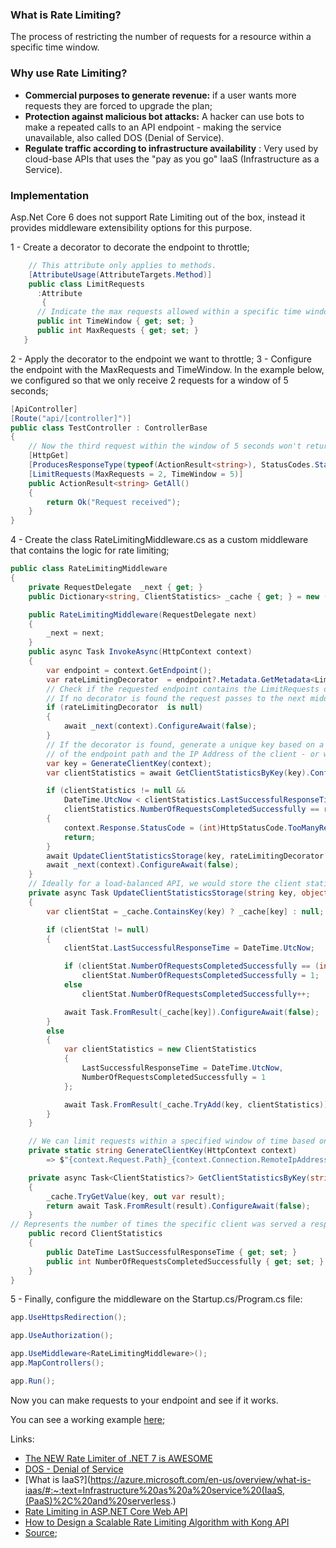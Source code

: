 ### What is Rate Limiting?
The process of restricting the number of requests for a resource within a specific time window.

### Why use Rate Limiting?

- **Commercial purposes to generate revenue:** if a user wants more requests they are forced to upgrade the plan;
- **Protection against malicious bot attacks:** A hacker can use bots to make a repeated calls to an API endpoint -
  making the service unavailable, also called DOS (Denial of Service).
- **Regulate traffic according to infrastructure availability** :  Very used by cloud-base APIs that uses the "pay as
  you go" IaaS (Infrastructure as a Service).

### Implementation

Asp.Net Core 6 does not support Rate Limiting out of the box, instead it provides middleware extensibility options for
this purpose.

1 - Create a decorator to decorate the endpoint to throttle;

```cs
    // This attribute only applies to methods.
    [AttributeUsage(AttributeTargets.Method)]
    public class LimitRequests
      :Attribute
	   {
      // Indicate the max requests allowed within a specific time window
      public int TimeWindow { get; set; }
      public int MaxRequests { get; set; }
   }
```

2 - Apply the decorator to the endpoint we want to throttle;
3 - Configure the endpoint with the MaxRequests and TimeWindow. In the example below, we configured so that we only
receive 2 requests for a window of 5 seconds;

```cs
[ApiController]
[Route("api/[controller]")]
public class TestController : ControllerBase
{
	// Now the third request within the window of 5 seconds won't return a successful response
    [HttpGet]
    [ProducesResponseType(typeof(ActionResult<string>), StatusCodes.Status200OK)]
    [LimitRequests(MaxRequests = 2, TimeWindow = 5)]
    public ActionResult<string> GetAll()
    {
        return Ok("Request received");
    }
}
```

4 - Create the class RateLimitingMiddleware.cs as a custom middleware that contains the logic for rate limiting;

```cs
public class RateLimitingMiddleware
{
    private RequestDelegate  _next { get; }
    public Dictionary<string, ClientStatistics> _cache { get; } = new ();

    public RateLimitingMiddleware(RequestDelegate next)
    {
        _next = next;
    }
    public async Task InvokeAsync(HttpContext context)
    {
        var endpoint = context.GetEndpoint();
        var rateLimitingDecorator  = endpoint?.Metadata.GetMetadata<LimitRequests>();
        // Check if the requested endpoint contains the LimitRequests decorator.
        // If no decorator is found the request passes to the next middleware
        if (rateLimitingDecorator  is null)
        {
            await _next(context).ConfigureAwait(false);
        }
        // If the decorator is found, generate a unique key based on a combination
        // of the endpoint path and the IP Address of the client - or wahatver you like.
        var key = GenerateClientKey(context);
        var clientStatistics = await GetClientStatisticsByKey(key).ConfigureAwait(false);

        if (clientStatistics != null &&
            DateTime.UtcNow < clientStatistics.LastSuccessfulResponseTime.AddSeconds(rateLimitingDecorator !.TimeWindow) &&
            clientStatistics.NumberOfRequestsCompletedSuccessfully == rateLimitingDecorator .MaxRequests)
        {
            context.Response.StatusCode = (int)HttpStatusCode.TooManyRequests;
            return;
        }
        await UpdateClientStatisticsStorage(key, rateLimitingDecorator !.MaxRequests).ConfigureAwait(false);
        await _next(context).ConfigureAwait(false);
    }
    // Ideally for a load-balanced API, we would store the client statistics data in a distributed cache like Redis and Memcached.
    private async Task UpdateClientStatisticsStorage(string key, object maxRequests)
    {
        var clientStat = _cache.ContainsKey(key) ? _cache[key] : null;

        if (clientStat != null)
        {
            clientStat.LastSuccessfulResponseTime = DateTime.UtcNow;

            if (clientStat.NumberOfRequestsCompletedSuccessfully == (int) maxRequests)
                clientStat.NumberOfRequestsCompletedSuccessfully = 1;
            else
                clientStat.NumberOfRequestsCompletedSuccessfully++;

            await Task.FromResult(_cache[key]).ConfigureAwait(false);
        }
        else
        {
            var clientStatistics = new ClientStatistics
            {
                LastSuccessfulResponseTime = DateTime.UtcNow,
                NumberOfRequestsCompletedSuccessfully = 1
            };

            await Task.FromResult(_cache.TryAdd(key, clientStatistics)).ConfigureAwait(false);
        }
    }

    // We can limit requests within a specified window of time based on the IP address, user id, or a client key.
    private static string GenerateClientKey(HttpContext context)
        => $"{context.Request.Path}_{context.Connection.RemoteIpAddress}";

    private async Task<ClientStatistics?> GetClientStatisticsByKey(string key)
    {
        _cache.TryGetValue(key, out var result);
        return await Task.FromResult(result).ConfigureAwait(false);
    }
// Represents the number of times the specific client was served a response and the time of the last successful response.
    public record ClientStatistics
    {
        public DateTime LastSuccessfulResponseTime { get; set; }
        public int NumberOfRequestsCompletedSuccessfully { get; set; }
    }
}
```

5 - Finally, configure the middleware on the Startup.cs/Program.cs file:

```cs
app.UseHttpsRedirection();

app.UseAuthorization();

app.UseMiddleware<RateLimitingMiddleware>();
app.MapControllers();

app.Run();
```

Now you can make requests to your endpoint and see if it works.

You can see a working example [here](https://github.com/edward-teixeira/asp-net-core-samples/tree/master/src/RateLimiting);

Links:
- [The NEW Rate Limiter of .NET 7 is AWESOME](http://obsidian.md)
- [DOS - Denial of Service](https://en.wikipedia.org/wiki/Denial-of-service_attack)
- [What is IaaS?](https://azure.microsoft.com/en-us/overview/what-is-iaas/#:~:text=Infrastructure%20as%20a%20service%20(IaaS,(PaaS)%2C%20and%20serverless.)
- [Rate Limiting in ASP.NET Core Web API](https://code-maze.com/aspnetcore-web-api-rate-limiting/)
- [How to Design a Scalable Rate Limiting Algorithm with Kong API](https://konghq.com/blog/how-to-design-a-scalable-rate-limiting-algorithm)
- [Source](https://github.com/edward-teixeira/asp-net-core-samples/tree/master/src/RateLimiting);

